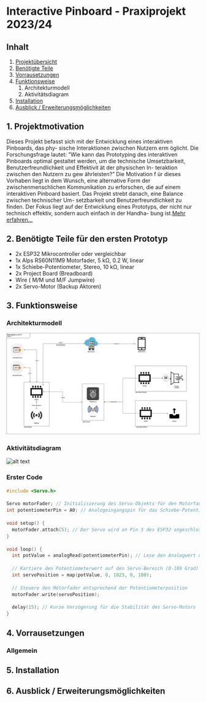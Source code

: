 # Interactive Pinboard - Praxiprojekt 2023/24



## Inhalt
1. [Projektübersicht](#1-projektübersicht)
2. [Benötigte Teile](#2-benötigte-teile)
3. [Vorrausetzungen](#3-vorrausetzungen)
4. [Funktionsweise](#4-funktionsweise)
   1. Architekturmodell
   2. Aktivitätsdiagram
5. [Installation](#5-installation)
6. [Ausblick / Erweiterungsmöglichkeiten](#6-ausblick--erweiterungsmöglichkeiten)


## 1. Projektmotivation

Dieses Projekt befasst sich mit der Entwicklung eines interaktiven Pinboards, das phy-
sische Interaktionen zwischen Nutzern erm ̈oglicht. Die Forschungsfrage lautet: ”Wie
kann das Prototyping des interaktiven Pinboards optimal gestaltet werden, um die
technische Umsetzbarkeit, Benutzerfreundlichkeit und Effektivit ̈at der physischen In-
teraktion zwischen den Nutzern zu gew ̈ahrleisten?”
Die Motivation f ̈ur dieses Vorhaben liegt in dem Wunsch, eine alternative Form
der zwischenmenschlichen Kommunikation zu erforschen, die auf einem interaktiven
Pinboard basiert. Das Projekt strebt danach, eine Balance zwischen technischer Um-
setzbarkeit und Benutzerfreundlichkeit zu finden. Der Fokus liegt auf der Entwicklung
eines Prototyps, der nicht nur technisch effektiv, sondern auch einfach in der Handha-
bung ist.[Mehr erfahren...](Pfad/zur/deiner/datei.pdf)




## 2. Benötigte Teile für den ersten Prototyp
+ 2x ESP32 Mikrocontroller oder vergleichbar
+ 1x Alps RS60N11M9 Motorfader, 5 kΩ, 0.2 W, linear
+ 1x Schiebe-Potentiometer, Stereo, 10 kΩ, linear
+ 2x Project Board (Breadboard)
+ Wire ( M/M und  M/F Jumpwire)
+ 2x Servo-Motor (Backup Aktoren)


## 3. Funktionsweise

### Architekturmodell
![alt text][Architekturmodell]


### Aktivitätsdiagram
![alt text][Aktivitätsmodell]

### Erster Code

```cpp
#include <Servo.h>

Servo motorFader; // Initialisierung des Servo-Objekts für den Motorfader
int potentiometerPin = A0; // Analogeingangspin für das Schiebe-Potentiometer

void setup() {
  motorFader.attach(5); // Der Servo wird an Pin 5 des ESP32 angeschlossen
}

void loop() {
  int potValue = analogRead(potentiometerPin); // Lese den Analogwert des Potentiometers

  // Kartiere den Potentiometerwert auf den Servo-Bereich (0-180 Grad)
  int servoPosition = map(potValue, 0, 1023, 0, 180);

  // Steuere den Motorfader entsprechend der Potentiometerposition
  motorFader.write(servoPosition);

  delay(15); // Kurze Verzögerung für die Stabilität des Servo-Motors
}
```



## 4. Vorrausetzungen
### Allgemein

## 5. Installation

## 6. Ausblick / Erweiterungsmöglichkeiten





[Architekturmodell]:https://github.com/JJJS777/Lufty/blob/main/Artefakte/Architektur-Architekturdiagramm.png
[Aktivitätsmodell]:https://github.com/JJJS777/Lufty/blob/main/Artefakte/Architektur-Aktivitätsdiagramm.drawio.png